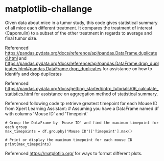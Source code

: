 # matplotlib-challange

Given data about mice in a tumor study, this code gives statistical summary of all mice each different treatment. It compares the treatment of interest (Capomulin) to a subset of the other treatment in regards to average and final tumor size. 

Referenced https://pandas.pydata.org/docs/reference/api/pandas.DataFrame.duplicated.html and https://pandas.pydata.org/docs/reference/api/pandas.DataFrame.drop_duplicates.html#pandas.DataFrame.drop_duplicates for assistance on how to identify and drop duplicates

Referenced https://pandas.pydata.org/docs/getting_started/intro_tutorials/06_calculate_statistics.html for assistance on aggregation method of statistical summary.

Referenced following code tp retrieve greatest timepoint for each Mouse ID from Xpert Learning Assistant:
    # Assuming you have a DataFrame named df with columns 'Mouse ID' and 'Timepoint'

    # Group the DataFrame by 'Mouse ID' and find the maximum timepoint for each group
    max_timepoints = df.groupby('Mouse ID')['Timepoint'].max()

    # Print or display the maximum timepoint for each mouse ID
    print(max_timepoints)

Referenced https://matplotlib.org/ for ways to format different plots. 